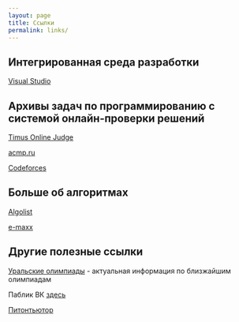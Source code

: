 ```yaml
---
layout: page
title: Ссылки
permalink: links/
---
```

## Интегрированная среда разработки
[Visual Studio](https://visualstudio.microsoft.com/ru/vs/) 

## Архивы задач по программированию с системой онлайн-проверки решений
[Timus Online Judge](http://acm.timus.ru) 

[acmp.ru](https://acmp.ru)

[Codeforces](https://codeforces.com)

## Больше об алгоритмах
[Algolist](http://algolist.manual.ru)

[e-maxx](http://www.e-maxx-ru.1gb.ru)

## Другие полезные ссылки
[Уральские олимпиады](http://acm.urfu.ru) - актуальная информация по близжайшим олимпиадам

Паблик ВК [здесь](https://vk.com/icpc_urfu_school)

[Питонтьютор](https://pythontutor.ru)
